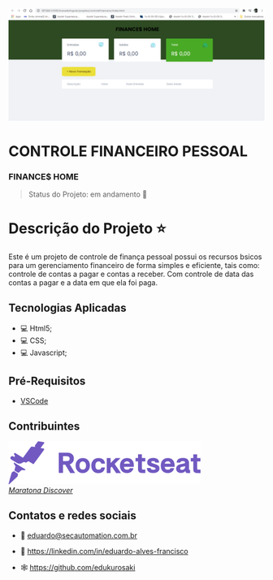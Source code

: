 <p align="center">
<img src= "imagens/projeto.png"/>
</p>

<p align="center">
<h1>CONTROLE FINANCEIRO PESSOAL</h1>
<p align="center"><h3>FINANCE$ HOME</h3></p>
</p>

> Status do Projeto: em andamento :runner:


# Descrição do Projeto :star:

Este é um projeto de controle de finança pessoal possui os recursos bsicos para um gerenciamento financeiro de forma simples e eficiente, tais como: controle de contas a pagar e contas a receber. Com controle de data das contas a pagar e a data em que ela foi paga.

## Tecnologias Aplicadas

- :computer: Html5;
- :computer: CSS;
- :computer: Javascript;

## Pré-Requisitos

- [VSCode](https://code.visualstudio.com/docs)

## Contribuintes

  [<img src="imagens/logoRocketsea.png" width="75%"><br/><em>Maratona Discover</em>](https://maratonadiscover.rocketseat.com.br)


## Contatos e redes sociais

- :email: eduardo@secautomation.com.br

- 🔗 https://linkedin.com/in/eduardo-alves-francisco

- 🕸️ https://github.com/edukurosaki
